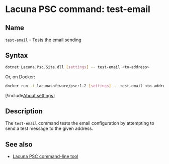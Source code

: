 ﻿# Lacuna PSC command: **test-email**

## Name

`test-email` - Tests the email sending

## Syntax

```sh
dotnet Lacuna.Psc.Site.dll [settings] -- test-email <to-address>
```

Or, on Docker:

```sh
docker run -i lacunasoftware/psc:1.2 [settings] -- test-email <to-address>
```

[!include[About settings](includes/about-settings.md)]

## Description

The `test-email` command tests the email configuration by attempting to send a test message to the given address.

## See also

* [Lacuna PSC command-line tool](index.md)
